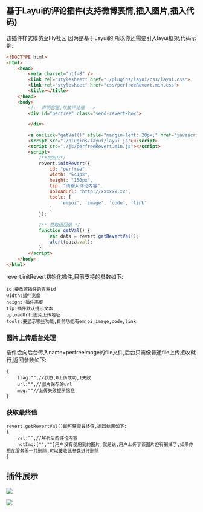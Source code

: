 ## 基于Layui的评论插件(支持微博表情,插入图片,插入代码)
该插件样式模仿至Fly社区
因为是基于Layui的,所以你还需要引入layui框架,代码示例:
```html
<!DOCTYPE html>
<html>
	<head>
		<meta charset="utf-8" />
		<link rel="stylesheet" href="./plugins/layui/css/layui.css">
		<link rel="stylesheet" href="css/perfreeRevert.min.css">
		<title></title>
	</head>
	<body>
		<!-- 声明容器,存放评论框 -->
		<div id="perfree" class="send-revert-box">

		</div>

		<a onclick="getVal()" style="margin-left: 20px;" href="javascript:;">获取值</a>
		<script src="./plugins/layui/layui.js"></script>
		<script src="./js/perfreeRevert.min.js"></script>
		<script>
			/**初始化*/
			revert.initRevert({
				id: "perfree",
				width: "541px",
				height: "150px",
				tip: "请输入评论内容",
				uploadUrl: "http://xxxxxx.xx",
				tools: [
					'emjoi', 'image', 'code', 'link'
				]
			});

			/** 获取返回值 */
			function getVal() {
				var data = revert.getRevertVal();
				alert(data.val);
			}
		</script>
	</body>
</html>
```
revert.initRevert初始化插件,目前支持的参数如下:
```
id:要放置插件的容器id
width:插件宽度
height:插件高度
tip:插件默认提示文本
uploadUrl:图片上传地址
tools:要显示哪些功能,目前功能有emjoi,image,code,link

```
### 图片上传后台处理
插件会向后台传入name=perfreeImage的file文件,后台只需像普通file上传接收就行,返回参数如下:
```
{
	flag:"",//状态,0上传成功,1失败
	url:"",//图片保存的url
	msg:""//上传失败提示信息
}
```
### 获取最终值
```
revert.getRevertVal()即可获取最终值,返回结果如下:
{
	val:"",//解析后的评论内容
	notImg:["",""]用户没有使用到的图片,就是说,用户上传了该图片但有删掉了,如果你想在服务器一并删除,可以接收此参数进行删除
}
```
## 插件展示
[![](https://www.yinpengfei.com/group1/M00/00/02/rB802lv8yEeAGUBbAAASoI0drIA104.jpg)](https://www.yinpengfei.com/group1/M00/00/02/rB802lv8yEeAGUBbAAASoI0drIA104.jpg)

[![](https://www.yinpengfei.com/group1/M00/00/02/rB802lv8yN6AZ5JDAAGDM7wnvSg328.jpg)](https://www.yinpengfei.com/group1/M00/00/02/rB802lv8yN6AZ5JDAAGDM7wnvSg328.jpg)
